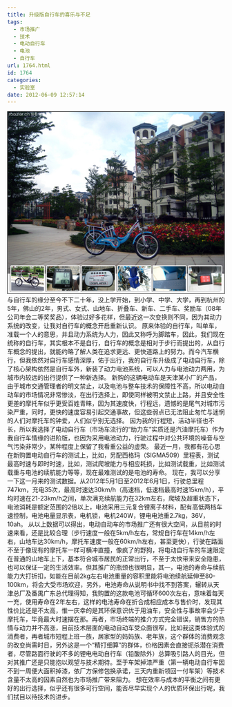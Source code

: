 ```yaml
---
title: 升级版自行车的喜乐与不足
tags:
  - 市场推广
  - 技术
  - 电动自行车
  - 电池
  - 自行车
url: 1764.html
id: 1764
categories:
  - 实验室
date: 2012-06-09 12:57:14
---
```


[![](/images/uploads/2012/06/若花生电动升级-20120501.jpg "若花生电动升级 20120501")](/images/uploads/2012/06/若花生电动升级-20120501.jpg) 与自行车的缘分至今不下二十年，没上学开始，到小学、中学、大学，再到杭州的5年，佛山的2年，男式、女式、山地车、折叠车、新车、二手车、奖励车（08年公司年会二等奖奖品），体验过好多花样，但最近这一次变换则不同，因为其动力系统的改变，让我对自行车的概念开启重新认识。 原来体验的自行车，叫单车，准载一个人的意思，并且动力系统为人力，因此又称呼为脚踏车，因此，我们现在统称的自行车，其实根本不是自行，自行车的概念是相对于步行而提出的，从自行车概念的提出，就能约略了解人类在追求更远、更快道路上的努力。而今汽车横行，但我依然对自行车感情深厚，佑于出行，我的自行车升级成了电动自行车，除了核心架构依然是自行车外，新装了动力电池系统，可以人力与电池动力两用，为城市内较远的出行提供了一种新选择。 新购的这辆电动车是天津某小厂的产品，由于城市交通管理者的明文禁止，以及电池与整车技术的保障性不高，所以电动自动车的市场情况非常惨淡，在出行选择上，即使同样被明文禁止上路，并且安全性更差的摩托车似乎更受百姓青睐，因为其速度快，行程远，遗憾的是尾气对城市污染严重，同时，更快的速度容易引起交通事故，但这些弱点已无法阻止匆忙与迷惘的人们对摩托车的钟爱，人们似乎别无选择。 因为我的行程短，活动半径也不长，所以我选择了电动自行车（市场车流行的“助力车”实质还是汽油摩托车）作为我自行车情缘的进阶版，也因为采用电池动力，行驶过程中对公共环境的噪音与空气污染非常少，某种程度上保留了我看重公益的虚荣。 最近一月，我都有花心思在新购置电动自行车的测试上，比如，另配西格玛（SIGMA509）里程表，测试最高时速与即时时速，比如，测试爬坡能力与相应耗损，比如测试载重，比如测试载重与电池的续航能力等等，现在最难测试的是电池的寿命。 现在，我可以分享一下这一月来的测试数据。从2012年5月1日至2012年6月1日，行驶总里程747km，充电35次，最高时速达30km/h（高速档，低速档最高时速15km/h），平均时速在21-23km/h之间，单次满充续航能力在32km左右，爬坡及超重状态下，电池消耗是额定范围的2倍以上，电池采用三元复合锂离子材料，配有高低两档车速控制，电池电量显示表，电机锁，电机240W，锂电电池重2.7kg，36V，10ah。 从以上数据可以得出，电动自动车的市场推广还有很大空间，从目前的时速来看，还是比较合理（步行速度一般在5km/h左右，常规自行车在14km/h左右，山地车达30km/h，摩托车速度一般在60km/h左右，甚至更快），行驶在路面不至于像现有的摩托车一样可横冲直撞，像疯了的野狗，将电动自行车的车速限定在普通的山地车上下，基本符合城市居民的正常出行，不至于太快带来安全隐患，也可以保证一定的生活效率。但其推广的瓶颈也很明显，其一，电池的寿命与续航能力大打折扣，如能在目前2kg左右电池重量的容积里能将电池续航延伸至80-100km，将会大受市场欢迎，另外，电池寿命从说明书中找不到答案，辗转从天津总厂及番禺广东总代理得知，我购置的这款电池可循环600次左右，意味着每天一充，使用寿命在2年左右，这样的电池寿命在折合成相应成本与售价时，发现其性价比还是不太高，惟一庆幸的是其环保意识优于用油车，安全性与事故率会少于摩托车，毕竟最大时速摆在那。再者，市场终端的推介方式完全错误，销售方的热情与动力并不高涨，目前技术层面的电动自动车受众面很窄，比如我这类体验式的消费者，再者城市短程上班一族，居家型的妈妈族、老年族，这个群体的消费观念的改变尚需时日，另外这是一个“精打细算”的群体，价格因素会直接扼杀潜在消费者，尽管路面行驶的不多的锂电电动自行车（铅酸除外）总算吸引路人的目光，但对其推广还是只能抱以观望与技术期待。至于车架掉漆严重（第一辆电动自行车因不到一周便大面积掉漆，依厂方保修包换承诺，三天内重新领回一付车架）等技术含量不太高的因素自然也为市场推广带来阻力。 想在效率与成本的平衡之间有更好的出行选择，似乎还有很多可行空间，能否尽早实现个人的优质环保出行呢，我们拭目以待技术的进步。